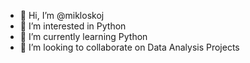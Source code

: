- 👋 Hi, I’m @mikloskoj
- 👀 I’m interested in Python
- 🌱 I’m currently learning Python
- 💞️ I’m looking to collaborate on Data Analysis Projects

<!---
mikloskoj/mikloskoj is a ✨ special ✨ repository because its `README.md` (this file) appears on your GitHub profile.
You can click the Preview link to take a look at your changes.
--->
